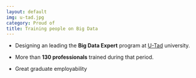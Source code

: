 ```yaml
---
layout: default
img: u-tad.jpg
category: Proud of
title: Training people on Big Data
---
```


* Designing an leading the **Big Data Expert** program at [U-Tad](https://www.u-tad.com/en/) university.   

* More than **130 professionals** trained during that period.

* Great graduate employability